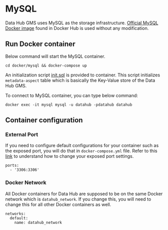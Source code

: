 # MySQL

Data Hub GMS uses MySQL as the storage infrastructure.
[Official MySQL Docker image](https://hub.docker.com/_/mysql) found in Docker Hub is used without 
any modification.

## Run Docker container
Below command will start the MySQL container.
```
cd docker/mysql && docker-compose up
```

An initialization script [init.sql](init.sql) is provided to container. This script initializes `metadata-aspect` table
which is basically the Key-Value store of the Data Hub GMS.

To connect to MySQL container, you can type below command:
```
docker exec -it mysql mysql -u datahub -pdatahub datahub
```

## Container configuration
### External Port
If you need to configure default configurations for your container such as the exposed port, you will do that in
`docker-compose.yml` file. Refer to this [link](https://docs.docker.com/compose/compose-file/#ports) to understand
how to change your exposed port settings.
```
ports:
  - '3306:3306'
```

### Docker Network
All Docker containers for Data Hub are supposed to be on the same Docker network which is `datahub_network`. 
If you change this, you will need to change this for all other Docker containers as well.
```
networks:
  default:
    name: datahub_network
```